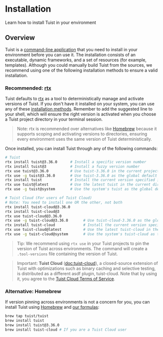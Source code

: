 # Installation

Learn how to install Tuist in your environment

## Overview

Tuist is a [command-line application](https://en.wikipedia.org/wiki/Command-line_interface) that you need to install in your environment before you can use it. The installation consists of an executable, dynamic frameworks, and a set of resources (for example, templates). Although you could manually build Tuist from the sources, we recommend using one of the following installation methods to ensure a valid installation.

### Recommended: [rtx](https://github.com/jdx/rtx)

Tuist defaults to [rtx](https://github.com/jdx/rtx) as a tool to deterministically manage and activate versions of Tuist.
If you don't have it installed on your system,
you can use any of these [installation methods](https://github.com/jdx/rtx#installation).
Remember to add the suggested line to your shell, which will ensure the right version is activated when you choose a Tuist project directory in your terminal session.

> Note: rtx is recommended over alternatives like [Homebrew](https://brew.sh) because it supports scoping and activating versions to directories, ensuring every environment uses the same version of Tuist deterministically.

Once installed, you can install Tuist through any of the following commands:


```bash
# Tuist
rtx install tuist@3.36.0      # Install a specific version number
rtx install tuist@3           # Install a fuzzy version number
rtx use tuist@3.36.0          # Use tuist-3.36.0 in the current project
rtx use -g tuist@3.36.0       # Use tuist-3.36.0 as the global default
rtx install tuist             # Install the current version specified in .tool-versions/.rtx.toml
rtx use tuist@latest          # Use the latest tuist in the current directory
rtx use -g tuist@system       # Use the system's tuist as the global default

# Tuist Cloud (For users of Tuist Cloud)
# Note: You need to install one OR the other, not both
rtx install tuist-cloud@3.36.0
rtx install tuist-cloud@3
rtx use tuist-cloud@3.36.0   
rtx use -g tuist-cloud@3.36.0       # Use tuist-cloud-3.36.0 as the global default
rtx install tuist-cloud             # Install the current version specified in .tool-versions/.rtx.toml
rtx use tuist-cloud@latest          # Use the latest tuist-cloud in the current directory
rtx use -g tuist-cloud@system       # Use the system's tuist-cloud as the global default
```

> Tip: We recommend using `rtx use` in your Tuist projects to pin the version of Tuist across environments. The command will create a `.tool-versions` file containing the version of Tuist.

> Important: **Tuist Cloud** (<doc:tuist-cloud>), a closed-source extension of Tuist with optimizations such as binary caching and selective testing, is distributed as a different asdf plugin, tuist-cloud. Note that by using it, you agree to the [Tuist Cloud Terms of Service](https://tuist.io/terms/).

### Alternative: Homebrew

If version pinning across environments is not a concern for you,
you can install Tuist using [Homebrew](https://brew.sh) and [our formulas](https://github.com/tuist/homebrew-tuist):

```bash
brew tap tuist/tuist
brew install tuist
brew install tuist@3.36.0
brew install tuist-cloud # If you are a Tuist Cloud user
```
